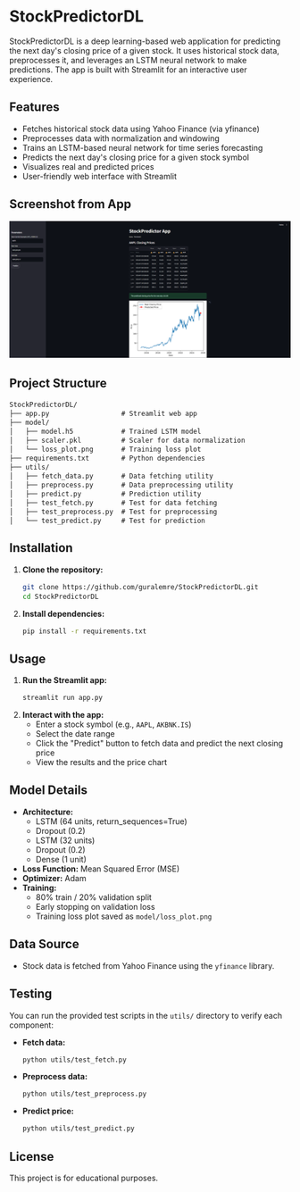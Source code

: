 # StockPredictorDL

StockPredictorDL is a deep learning-based web application for predicting the next day's closing price of a given stock. It uses historical stock data, preprocesses it, and leverages an LSTM neural network to make predictions. The app is built with Streamlit for an interactive user experience.

## Features
- Fetches historical stock data using Yahoo Finance (via yfinance)
- Preprocesses data with normalization and windowing
- Trains an LSTM-based neural network for time series forecasting
- Predicts the next day's closing price for a given stock symbol
- Visualizes real and predicted prices
- User-friendly web interface with Streamlit

## Screenshot from App

![StockPredictorDL Screenshot](image.png)



## Project Structure
```
StockPredictorDL/
├── app.py                  # Streamlit web app
├── model/
│   ├── model.h5            # Trained LSTM model
│   ├── scaler.pkl          # Scaler for data normalization
│   └── loss_plot.png       # Training loss plot
├── requirements.txt        # Python dependencies
├── utils/
│   ├── fetch_data.py       # Data fetching utility
│   ├── preprocess.py       # Data preprocessing utility
│   ├── predict.py          # Prediction utility
│   ├── test_fetch.py       # Test for data fetching
│   ├── test_preprocess.py  # Test for preprocessing
│   └── test_predict.py     # Test for prediction
```

## Installation
1. **Clone the repository:**
   ```bash
   git clone https://github.com/guralemre/StockPredictorDL.git
   cd StockPredictorDL
   ```
2. **Install dependencies:**
   ```bash
   pip install -r requirements.txt
   ```

## Usage
1. **Run the Streamlit app:**
   ```bash
   streamlit run app.py
   ```
2. **Interact with the app:**
   - Enter a stock symbol (e.g., `AAPL`, `AKBNK.IS`)
   - Select the date range
   - Click the "Predict" button to fetch data and predict the next closing price
   - View the results and the price chart


## Model Details
- **Architecture:**
  - LSTM (64 units, return_sequences=True)
  - Dropout (0.2)
  - LSTM (32 units)
  - Dropout (0.2)
  - Dense (1 unit)
- **Loss Function:** Mean Squared Error (MSE)
- **Optimizer:** Adam
- **Training:**
  - 80% train / 20% validation split
  - Early stopping on validation loss
  - Training loss plot saved as `model/loss_plot.png`

## Data Source
- Stock data is fetched from Yahoo Finance using the `yfinance` library.

## Testing
You can run the provided test scripts in the `utils/` directory to verify each component:

- **Fetch data:**
  ```bash
  python utils/test_fetch.py
  ```
- **Preprocess data:**
  ```bash
  python utils/test_preprocess.py
  ```
- **Predict price:**
  ```bash
  python utils/test_predict.py
  ```

## License
This project is for educational purposes. 